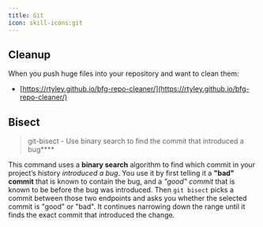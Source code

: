 ```yaml
---
title: Git
icon: skill-icons:git
---
```


## Cleanup

When you push huge files into your repository and want to clean them:

- [https://rtyley.github.io/bfg-repo-cleaner/](https://rtyley.github.io/bfg-repo-cleaner/)

## Bisect

> git-bisect - Use binary search to find the commit that introduced a bug\*\*\*\*

This command uses a **binary search** algorithm to find which commit in your project’s history _introduced a bug_.
You use it by first telling it a **"bad" commit** that is known to contain the bug, and a _"good" commit_ that is known
to be before the bug was introduced. Then `git bisect` picks a commit between those two endpoints and asks
you whether the selected commit is "good" or "bad".
It continues narrowing down the range until it finds the exact commit that introduced the change.
